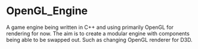 # OpenGL_Engine

A game engine being written in C++ and using primarily OpenGL for rendering for now.
The aim is to create a modular engine with components being able to be swapped out. Such as changing OpenGL renderer for D3D. 